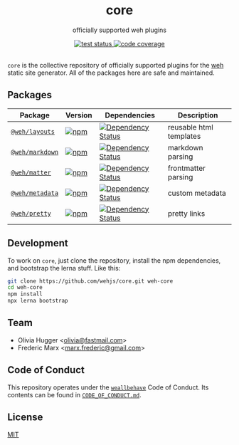 <h1 align="center">
  core
</h1>

<p align="center">
  officially supported weh plugins
</p>

<div align="center">
  <!-- test status -->
  <a href="https://travis-ci.org/wehjs/core">
    <img src="https://img.shields.io/travis/wehjs/core.svg?style=flat-square"
     alt="test status" />
  </a>
  <!-- code coverage -->
  <a href="https://codecov.io/gh/wehjs/core">
    <img src="https://img.shields.io/codecov/c/github/wehjs/core.svg?style=flat-square"
     alt="code coverage" />
  </a>
</div>

<br />

`core` is the collective repository of officially supported plugins for the
[weh](http://npm.im/@weh/weh) static site generator. All of the packages here
are safe and maintained.

## Packages

| Package | Version | Dependencies | Description |
| -------- | ------- | -------------- | ------------ |
| [`@weh/layouts`](/packages/layouts) | [![npm](https://img.shields.io/npm/v/@weh/layouts.svg?style=flat-square)](https://npm.im/@weh/layouts) | [![Dependency Status](https://david-dm.org/wehjs/core.svg?path=packages/layouts&style=flat-square)](https://david-dm.org/wehjs/core?path=packages/layouts) | reusable html templates |
| [`@weh/markdown`](/packages/markdown) | [![npm](https://img.shields.io/npm/v/@weh/markdown.svg?style=flat-square)](https://npm.im/@weh/markdown) | [![Dependency Status](https://david-dm.org/wehjs/core.svg?path=packages/markdown&style=flat-square)](https://david-dm.org/wehjs/core?path=packages/markdown) | markdown parsing |
| [`@weh/matter`](/packages/matter) | [![npm](https://img.shields.io/npm/v/@weh/matter.svg?style=flat-square)](https://npm.im/@weh/matter) | [![Dependency Status](https://david-dm.org/wehjs/core.svg?path=packages/matter&style=flat-square)](https://david-dm.org/wehjs/core?path=packages/matter) | frontmatter parsing |
| [`@weh/metadata`](/packages/metadata) | [![npm](https://img.shields.io/npm/v/@weh/metadata.svg?style=flat-square)](https://npm.im/@weh/metadata) | [![Dependency Status](https://david-dm.org/wehjs/core.svg?path=packages/metadata&style=flat-square)](https://david-dm.org/wehjs/core?path=packages/metadata) | custom metadata |
| [`@weh/pretty`](/packages/pretty) | [![npm](https://img.shields.io/npm/v/@weh/pretty.svg?style=flat-square)](https://npm.im/@weh/pretty) | [![Dependency Status](https://david-dm.org/wehjs/core.svg?path=packages/pretty&style=flat-square)](https://david-dm.org/wehjs/core?path=packages/pretty) | pretty links            |

## Development

To work on `core`, just clone the repository, install the npm dependencies, and
bootstrap the lerna stuff. Like this:

```sh
git clone https://github.com/wehjs/core.git weh-core
cd weh-core
npm install
npx lerna bootstrap
```

## Team

- Olivia Hugger <[olivia@fastmail.com](mailto:olivia@fastmail.com)>
- Frederic Marx <[marx.frederic@gmail.com](mailto:marx.frederic@gmail.com)>

## Code of Conduct

This repository operates under the [`weallbehave`](https://github.com/wealljs/weallbehave) Code of Conduct. Its contents can be found in [`CODE_OF_CONDUCT.md`](CODE_OF_CONDUCT.md).

## License

[MIT](/LICENSE)
